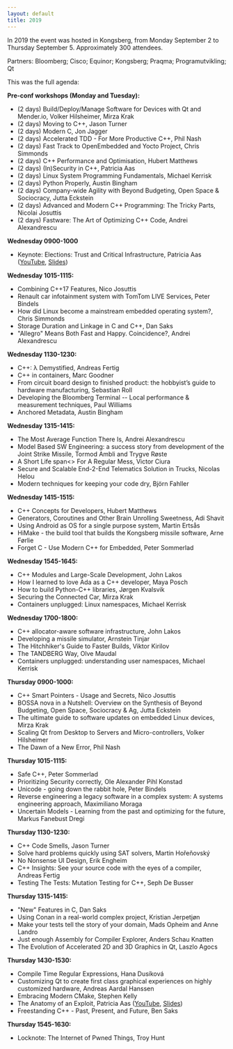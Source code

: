 ```yaml
---
layout: default
title: 2019
---
```


In 2019 the event was hosted in Kongsberg, from Monday September 2 to Thursday September 5. Approximately 300 attendees.

Partners: Bloomberg; Cisco; Equinor; Kongsberg; Praqma; Programutvikling; Qt

This was the full agenda:

__Pre-conf workshops (Monday and Tuesday):__

- (2 days) Build/Deploy/Manage Software for Devices with Qt and Mender.io, Volker Hilsheimer, Mirza Krak
- (2 days) Moving to C++, Jason Turner
- (2 days) Modern C, Jon Jagger
- (2 days) Accelerated TDD - For More Productive C++, Phil Nash
- (2 days) Fast Track to OpenEmbedded and Yocto Project, Chris Simmonds
- (2 days) C++ Performance and Optimisation, Hubert Matthews
- (2 days) (In)Security in C++, Patricia Aas
- (2 days) Linux System Programming Fundamentals, Michael Kerrisk
- (2 days) Python Properly, Austin Bingham
- (2 days) Company-wide Agility with Beyond Budgeting, Open Space & Sociocracy, Jutta Eckstein
- (2 days) Advanced and Modern C++ Programming: The Tricky Parts, Nicolai Josuttis
- (2 days) Fastware: The Art of Optimizing C++ Code, Andrei Alexandrescu

__Wednesday 0900-1000__

- Keynote: Elections: Trust and Critical Infrastructure, Patricia Aas ([YouTube](https://youtu.be/evV1brjMuH8), [Slides](https://www.slideshare.net/PatriciaAas/elections-trust-and-critical-infrastructure-ndc-techtown-2019))

__Wednesday 1015-1115:__

- Combining C++17 Features, Nico Josuttis
- Renault car infotainment system with TomTom LIVE Services, Peter Bindels
- How did Linux become a mainstream embedded operating system?, Chris Simmonds
- Storage Duration and Linkage in C and C++, Dan Saks
- "Allegro" Means Both Fast and Happy. Coincidence?, Andrei Alexandrescu

__Wednesday 1130-1230:__

- C++: λ Demystified, Andreas Fertig
- C++ in containers, Marc Goodner
- From circuit board design to finished product: the hobbyist’s guide to hardware manufacturing, Sebastian Roll
- Developing the Bloomberg Terminal -- Local performance & measurement techniques, Paul Williams
- Anchored Metadata, Austin Bingham

__Wednesday 1315-1415:__

- The Most Average Function There Is, Andrei Alexandrescu
- Model Based SW Engineering: a success story from development of the Joint Strike Missile, Tormod Ambli and Trygve Røste
- A Short Life span<> For A Regular Mess, Victor Ciura
- Secure and Scalable End-2-End Telematics Solution in Trucks, Nicolas Helou
- Modern techniques for keeping your code dry, Björn Fahller

__Wednesday 1415-1515:__

- C++ Concepts for Developers, Hubert Matthews
- Generators, Coroutines and Other Brain Unrolling Sweetness, Adi Shavit
- Using Android as OS for a single purpose system, Martin Ertsås
- HiMake - the build tool that builds the Kongsberg missile software, Arne Førlie
- Forget C - Use Modern C++ for Embedded, Peter Sommerlad

__Wednesday 1545-1645:__

- C++ Modules and Large-Scale Development, John Lakos
- How I learned to love Ada as a C++ developer, Maya Posch
- How to build Python-C++ libraries, Jørgen Kvalsvik
- Securing the Connected Car, Mirza Krak
- Containers unplugged: Linux namespaces, Michael Kerrisk

__Wednesday 1700-1800:__

- C++ allocator-aware software infrastructure, John Lakos
- Developing a missile simulator, Arnstein Tinjar
- The Hitchhiker's Guide to Faster Builds, Viktor Kirilov
- The TANDBERG Way, Olve Maudal
- Containers unplugged: understanding user namespaces, Michael Kerrisk

__Thursday 0900-1000:__

- C++ Smart Pointers - Usage and Secrets, Nico Josuttis
- BOSSA nova in a Nutshell: Overview on the Synthesis of Beyond Budgeting, Open Space, Sociocracy & Ag, Jutta Eckstein
- The ultimate guide to software updates on embedded Linux devices, Mirza Krak
- Scaling Qt from Desktop to Servers and Micro-controllers, Volker Hilsheimer
- The Dawn of a New Error, Phil Nash

__Thursday 1015-1115:__

- Safe C++, Peter Sommerlad
- Prioritizing Security correctly, Ole Alexander Pihl Konstad
- Unicode - going down the rabbit hole, Peter Bindels
- Reverse engineering a legacy software in a complex system: A systems engineering approach, Maximiliano Moraga
- Uncertain Models - Learning from the past and optimizing for the future, Markus Fanebust Dregi

__Thursday 1130-1230:__

- C++ Code Smells, Jason Turner
- Solve hard problems quickly using SAT solvers, Martin Hořeňovský
- No Nonsense UI Design, Erik Engheim
- C++ Insights: See your source code with the eyes of a compiler, Andreas Fertig
- Testing The Tests: Mutation Testing for C++, Seph De Busser

__Thursday 1315-1415:__

- "New" Features in C, Dan Saks
- Using Conan in a real-world complex project, Kristian Jerpetjøn
- Make your tests tell the story of your domain, Mads Opheim and Anne Landro
- Just enough Assembly for Compiler Explorer, Anders Schau Knatten
- The Evolution of Accelerated 2D and 3D Graphics in Qt, Laszlo Agocs

__Thursday 1430-1530:__

- Compile Time Regular Expressions, Hana Dusíková
- Customizing Qt to create first class graphical experiences on highly customized hardware, Andreas Aardal Hanssen
- Embracing Modern CMake, Stephen Kelly
- The Anatomy of an Exploit, Patricia Aas ([YouTube](https://youtu.be/6e_dZddKXhQ), [Slides](https://www.slideshare.net/PatriciaAas/the-anatomy-of-an-exploit-ndc-techtown-2019-225063690))
- Freestanding C++ - Past, Present, and Future, Ben Saks

__Thursday 1545-1630:__

- Locknote: The Internet of Pwned Things, Troy Hunt

